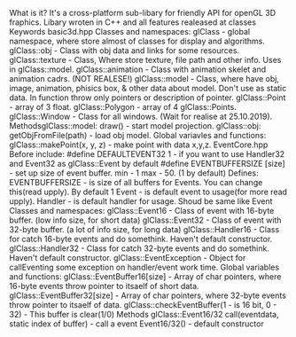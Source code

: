 What is it?
It's a cross-platform sub-libary for friendly API for openGL 3D fraphics. Libary wroten in C++ and all features realeased at classes
Keywords
basic3d.hpp
Classes and namespaces:
glClass - global namespace, where store almost of classes for display and algorithms.
glClass::obj - Class with obj data and links for some resources.
glClass::texture - Class, Where store texture, file path and other info. Uses in glClass::model.
glClass::animation - Class with animation skelet and animation cadrs. (NOT REALESE!)
glClass::model - Class, where have obj, image, animation, phisics box, & other data about model.
 Don't use as static data. In function throw only pointers or description of pointer.
glClass::Point - array of 3 float.
glClass::Polygon - array of 4 glClass::Points.
glClass::Window - Class for all windows. (Wait for realise at 25.10.2019).
MethodsglClass::model:
draw() - start model projection.
glClass::obj:
getObjFromFile(path) - load obj model.
 Global variavles and functions:
glClass::makePoint(x, y, z) - make point with data x,y,z.
EventCore.hpp
 Before include:
#define DEFAULTEVENT32 1 - if you want to use Handler32 and Event32 as glClass::Event by default
#define EVENTBUFFERSIZE [size] - set up size of event buffer. min - 1 max - 50. (1 by default)
 Defines:
EVENTBUFFERSIZE - is size of all buffers for Events. You can change this(read upply). By default  1
Event - is default event to usage(for more read upply).
Handler - is default handler for usage. Shoud be same like Event
 Classes and namespaces:
glClass::Event16 - Class of event with 16-byte buffer. (low info size, for short data)
glClass::Event32 - Class of event with 32-byte buffer. (a lot of info size, for long data)
glClass::Handler16 - Class for catch 16-byte events and do somethink. Haven't default constructor.
glClass::Handler32 - Class for catch 32-byte events and do somethink. Haven't default constructor.
glClass::EventException - Object for callEventing some exception on handler/event work time.
 Global variables and functions:
glClass::EventBuffer16[size] - Array of char pointers, where 16-byte events throw pointer to itsaelf  of short data.
glClass::EventBuffer32[size] - Array of char pointers, where 32-byte events throw pointer to itsaelf  of data.
glClass::checkEventBuffer(1 - is 16 bit, 0 - 32) - This buffer is clear(1/0)
 Methods   glClass::Event16/32
call(eventdata, static index of buffer) - call a event
Event16/32() - default constructor
